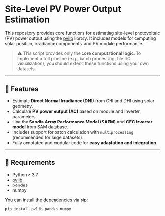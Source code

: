 # Site-Level PV Power Output Estimation

This repository provides core functions for estimating site-level photovoltaic (PV) power output using the [pvlib](https://pvlib-python.readthedocs.io/en/stable/) library. It includes models for computing solar position, irradiance components, and PV module performance. 

> ⚠️ This script provides only the **core computational logic**. To implement a full pipeline (e.g., batch processing, file I/O, visualization), you should extend these functions using your own datasets.

---

## 📌 Features

- Estimate **Direct Normal Irradiance (DNI)** from GHI and DHI using solar geometry.
- Calculate **PV power output (AC)** based on module and inverter parameters.
- Use the **Sandia Array Performance Model (SAPM)** and **CEC Inverter model** from SAM database.
- Includes support for batch calculation with `multiprocessing` (recommended for large datasets).
- Fully annotated and modular code for **easy adaptation and integration**.

---

## 🔧 Requirements

- Python ≥ 3.7  
- [pvlib](https://github.com/pvlib/pvlib-python)  
- pandas  
- numpy  

You can install the dependencies via pip:

```bash
pip install pvlib pandas numpy
